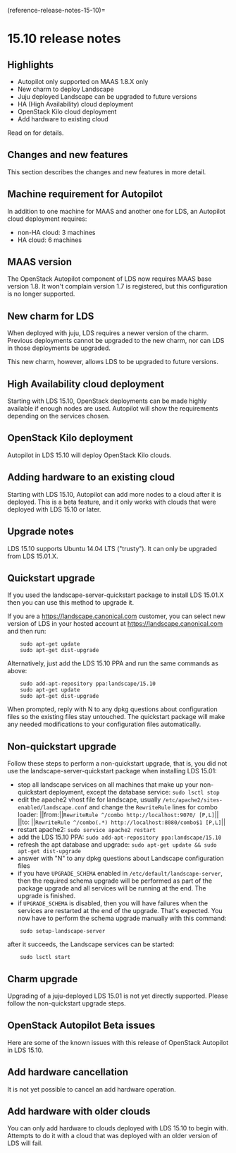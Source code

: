 (reference-release-notes-15-10)=
# 15.10 release notes

## Highlights
 * Autopilot only supported on MAAS 1.8.X only
 * New charm to deploy Landscape
 * Juju deployed Landscape can be upgraded to future versions
 * HA (High Availability) cloud deployment
 * OpenStack Kilo cloud deployment
 * Add hardware to existing cloud

Read on for details.

## Changes and new features
This section describes the changes and new features in more detail.

## Machine requirement for Autopilot
In addition to one machine for MAAS and another one for LDS, an Autopilot cloud deployment requires:
 * non-HA cloud: 3 machines
 * HA cloud: 6 machines

## MAAS version
The OpenStack Autopilot component of LDS now requires MAAS base version 1.8. It won't complain version 1.7 is registered, but this configuration is no longer supported.

## New charm for LDS
When deployed with juju, LDS requires a newer version of the charm. Previous deployments cannot be upgraded to the new charm, nor can LDS in those deployments be upgraded.

This new charm, however, allows LDS to be upgraded to future versions.

## High Availability cloud deployment
Starting with LDS 15.10, OpenStack deployments can be made highly available if enough nodes are used. Autopilot will show the requirements depending on the services chosen.

## OpenStack Kilo deployment
Autopilot in LDS 15.10 will deploy OpenStack Kilo clouds.

## Adding hardware to an existing cloud
Starting with LDS 15.10, Autopilot can add more nodes to a cloud after it is deployed. This is a beta feature, and it only works with clouds that were deployed with LDS 15.10 or later.

## Upgrade notes
LDS 15.10 supports Ubuntu 14.04 LTS ("trusty"). It can only be upgraded from LDS 15.01.X.

## Quickstart upgrade
If you used the landscape-server-quickstart package to install LDS 15.01.X then you can use this method to upgrade it.

If you are a https://landscape.canonical.com customer, you can select new version of LDS in your hosted account at https://landscape.canonical.com and then run:
```text
    sudo apt-get update
    sudo apt-get dist-upgrade
```
Alternatively, just add the LDS 15.10 PPA and run the same commands as above:
```text
    sudo add-apt-repository ppa:landscape/15.10
    sudo apt-get update
    sudo apt-get dist-upgrade
```
When prompted, reply with N to any dpkg questions about configuration files so the existing files stay untouched. The quickstart package will make any needed modifications to your configuration files automatically. 

## Non-quickstart upgrade
Follow these steps to perform a non-quickstart upgrade, that is, you did not use the landscape-server-quickstart package when installing LDS 15.01:
 * stop all landscape services on all machines that make up your non-quickstart deployment, except the database service: `sudo lsctl stop`
 * edit the apache2 vhost file for landscape, usually `/etc/apache2/sites-enabled/landscape.conf` and change the `RewriteRule` lines for combo loader:
  ||from:||`RewriteRule ^/combo http://localhost:9070/ [P,L]`||
  ||to:  ||`RewriteRule ^/combo(.*) http://localhost:8080/combo$1 [P,L]`||
 * restart apache2: `sudo service apache2 restart`
 * add the LDS 15.10 PPA: `sudo add-apt-repository ppa:landscape/15.10`
 * refresh the apt database and upgrade: `sudo apt-get update && sudo apt-get dist-upgrade`
 * answer with "N" to any dpkg questions about Landscape configuration files
 * if you have `UPGRADE_SCHEMA` enabled in `/etc/default/landscape-server`, then the required schema upgrade will be performed as part of the package upgrade and all services will be running at the end. The upgrade is finished.
 * if `UPGRADE_SCHEMA` is disabled, then you will have failures when the services are restarted at the end of the upgrade. That's expected. You now have to perform the schema upgrade manually with this command: 
```text
    sudo setup-landscape-server
```
  after it succeeds, the Landscape services can be started: 
```text
    sudo lsctl start
```

## Charm upgrade
Upgrading of a juju-deployed LDS 15.01 is not yet directly supported. Please follow the non-quickstart upgrade steps.

## OpenStack Autopilot Beta issues
Here are some of the known issues with this release of OpenStack Autopilot in LDS 15.10.

## Add hardware cancellation
It is not yet possible to cancel an add hardware operation.

## Add hardware with older clouds
You can only add hardware to clouds deployed with LDS 15.10 to begin with. Attempts to do it with a cloud that was deployed with an older version of LDS will fail.

